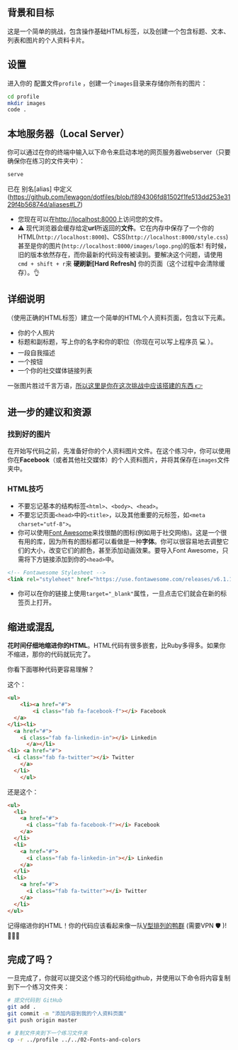 ## 背景和目标

这是一个简单的挑战，包含操作基础HTML标签，以及创建一个包含标题、文本、列表和图片的个人资料卡片。

## 设置

进入你的 配置文件`profile` ，创建一个`images`目录来存储你所有的图片：

```bash
cd profile
mkdir images
code .
```

## 本地服务器（Local Server）

你可以通过在你的终端中输入以下命令来启动本地的网页服务器webserver（只要确保你在练习的文件夹中）：

```bash
serve
```

已在 别名[alias] 中定义(https://github.com/lewagon/dotfiles/blob/f894306fd81502f1fe513dd253e3129f4b56874d/aliases#L7)

- 您现在可以在[http://localhost:8000](http://localhost:8000)上访问您的文件。
- ⚠️ 现代浏览器会缓存给定**url**所返回的**文件**。它在内存中保存了一个你的HTML(`http://localhost:8000`)、CSS(`http://localhost:8000/style.css`)甚至是你的图片(`http://localhost:8000/images/logo.png`)的版本! 有时候，旧的版本依然存在，而你最新的代码没有被读到。要解决这个问题，请使用`cmd + shift + r`来 **硬刷新[Hard Refresh]** 你的页面（这个过程中会清除缓存）。👌

## 详细说明

（使用正确的HTML标签）建立一个简单的HTML个人资料页面，包含以下元素。

- 你的个人照片
- 标题和副标题，写上你的名字和你的职位（你现在可以写上程序员 💻 ）。
- 一段自我描述
- 一个按钮
- 一个你的社交媒体链接列表

一张图片胜过千言万语，[所以这里是你在这次挑战中应该搭建的东西 👉 ](https://lewagon.github.io/html-css-challenges/01-profile-content-new/)

## 进一步的建议和资源

### 找到**好的**图片

在开始写代码之前，先准备好你的个人资料图片文件。在这个练习中，你可以使用你在**Facebook**（或者其他社交媒体）的个人资料图片，并将其保存在`images`文件夹中。

### HTML技巧

- 不要忘记基本的结构标签`<html>`、`<body>`、`<head>`。
- 不要忘记页面`<head>`中的`<title>`，以及其他重要的元标签，如`<meta charset="utf-8">`。
- 你可以使用[Font Awesome](https://fontawesome.com/icons)来找很酷的图标(例如用于社交网络)。这是一个很有用的库，因为所有的图标都可以看做是一种**字体**。你可以很容易地去调整它们的大小，改变它们的颜色，甚至添加动画效果。要导入Font Awesome，只需将下方链接添加到你的`<head>`中。

```html
<!-- Fontawesome Stylesheet -->
<link rel="styleheet" href="https://use.fontawesome.com/releases/v6.1.1/css/all.css">。
```

- 你可以在你的链接上使用`target="_blank"`属性，一旦点击它们就会在新的标签页上打开。

## 缩进或混乱

**花时间仔细地缩进你的HTML**。HTML代码有很多嵌套，比Ruby多得多。如果你不缩进，那你的代码就玩完了。

你看下面哪种代码更容易理解？

这个：

```html
<ul>
    <li><a href="#">
        <i class="fab fa-facebook-f"></i> Facebook
  </a>
</li><li>
  <a href="#">
    <i class="fab fa-linkedin-in"></i> Linkedin
      </a></li>
<li> <a href="#">
  <i class="fab fa-twitter"></i> Twitter
    </a>
  </li>
    </ul>
```

还是这个：

```html
<ul>
  <li>
    <a href="#">
      <i class="fab fa-facebook-f"></i> Facebook
    </a>
  </li>
  <li>
    <a href="#">
      <i class="fab fa-linkedin-in"></i> Linkedin
    </a>
  </li>
  <li>
    <a href="#">
      <i class="fab fa-twitter"></i> Twitter
    </a>
  </li>
</ul>
```

记得缩进你的HTML！你的代码应该看起来像一队[V型排列的鸭群](https://upload.wikimedia.org/wikipedia/commons/0/0b/Eurasian_Cranes_migrating_to_Meyghan_Salt_Lake.jpg) (需要VPN 🛡 )! 🦆🦆🦆

## 完成了吗？

一旦完成了，你就可以提交这个练习的代码给github，并使用以下命令将内容复制到下一个练习文件夹：

```bash
# 提交代码到 GitHub
git add .
git commit -m "添加内容到我的个人资料页面"
git push origin master

# 复制文件夹到下一个练习文件夹
cp -r ../profile ../../02-Fonts-and-colors
```




